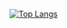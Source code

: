 [![Top Langs](https://github-readme-stats-git-masterrstaa-rickstaa.vercel.app/api/top-langs/?username=EricFrancey&hide=css)](https://github.com/anuraghazra/github-readme-stats)
